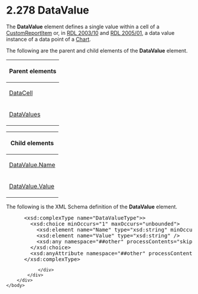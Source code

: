 <html dir="LTR" xmlns:mshelp="http://msdn.microsoft.com/mshelp" xmlns:ddue="http://ddue.schemas.microsoft.com/authoring/2003/5" xmlns:xlink="http://www.w3.org/1999/xlink" xmlns:tool="http://www.microsoft.com/tooltip">
    <head>
        <meta http-equiv="Content-Type" content="text/html; CHARSET=utf-8"></meta>
        <meta name="save" content="history"></meta>
        <title>2.278 DataValue</title>
        <xml>
            <mshelp:toctitle title="2.278 DataValue"></mshelp:toctitle>
            <mshelp:rltitle title="[MS-RDL]: DataValue"></mshelp:rltitle>
            <mshelp:keyword index="A" term="fdaa1968-b0a0-4f18-b583-8691d13f1ed0"></mshelp:keyword>
            <mshelp:attr name="DCSext.ContentType" value="open specification"></mshelp:attr>
            <mshelp:attr name="AssetID" value="fdaa1968-b0a0-4f18-b583-8691d13f1ed0"></mshelp:attr>
            <mshelp:attr name="TopicType" value="kbRef"></mshelp:attr>
            <mshelp:attr name="DCSext.Title" value="[MS-RDL]: DataValue" />
        </xml>
    </head>
    <body>
        <div id="header">
            <h1 class="heading">2.278 DataValue</h1>
        </div>
        <div id="mainSection">
            <div id="mainBody">
                <div id="allHistory" class="saveHistory"></div>
                <div id="sectionSection0" class="section" name="collapseableSection">
                    

<p>The <b>DataValue</b> element defines a single value within a
cell of a <a href="6bb7b35c-e517-4444-a96b-9f2ccdd1a642.htm">CustomReportItem</a>
or, in <a href="a7e2ad00-07c8-4f6d-80ab-3ad55df7b233.htm">RDL 2003/10</a>
and <a href="3ebe2912-4958-4832-b391-cad1f5e13338.htm">RDL 2005/01</a>, a
data value instance of a data point of a <a href="b0ab5524-7eb2-47a7-a4d3-230f5c8c5526.htm">Chart</a>.</p>

<p>The following are the parent and child elements of the <b>DataValue</b>
element. </p>

<table>
 <thead>
  <tr>
   <th>
   <p>Parent elements</p>
   </th>
  </tr>
 </thead>
 <tr>
  <td>
  <p><a href="8d4f08f4-2da6-4829-8d90-9bf11e042c94.htm">DataCell</a></p>
  </td>
 </tr>
 <tr>
  <td>
  <p><a href="95774c4b-197d-4caf-80a5-9748d63d3e6e.htm">DataValues</a></p>
  </td>
 </tr>
</table>

<p> </p>

<table>
 <thead>
  <tr>
   <th>
   <p>Child elements</p>
   </th>
  </tr>
 </thead>
 <tr>
  <td>
  <p><a href="309c4d26-05f7-47a1-9109-2dcafb8babaf.htm">DataValue.Name</a></p>
  </td>
 </tr>
 <tr>
  <td>
  <p><a href="55ec69f0-f309-415a-9620-a27b5ec556cf.htm">DataValue.Value</a></p>
  </td>
 </tr>
</table>

<p>The following is the XML Schema definition of the <b>DataValue</b>
element.</p>

<dl>
<dd>
<div><pre> &lt;xsd:complexType name=&quot;DataValueType&quot;&gt;&gt;
   &lt;xsd:choice minOccurs=&quot;1&quot; maxOccurs=&quot;unbounded&quot;&gt;
     &lt;xsd:element name=&quot;Name&quot; type=&quot;xsd:string&quot; minOccurs=&quot;0&quot; /&gt;
     &lt;xsd:element name=&quot;Value&quot; type=&quot;xsd:string&quot; /&gt;
     &lt;xsd:any namespace=&quot;##other&quot; processContents=&quot;skip&quot; /&gt;
   &lt;/xsd:choice&gt;
   &lt;xsd:anyAttribute namespace=&quot;##other&quot; processContents=&quot;skip&quot; /&gt;
 &lt;/xsd:complexType&gt;
</pre></div>
</dd></dl>


                </div>
            </div>
        </div>
    </body>
</html>